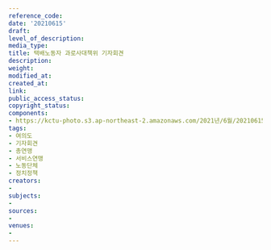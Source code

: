 ```yaml
---
reference_code: 
date: '20210615'
draft: 
level_of_description: 
media_type: 
title: 택배노동자 과로사대책위 기자회견
description: 
weight: 
modified_at: 
created_at: 
link: 
public_access_status: 
copyright_status: 
components:
- https://kctu-photo.s3.ap-northeast-2.amazonaws.com/2021년/6월/20210615-택배노동자+과로사대책위+기자회견_여의도_기자회견_총연맹_서비스연맹_노동단체_정치정책/_1D20145.jpg
tags:
- 여의도
- 기자회견
- 총연맹
- 서비스연맹
- 노동단체
- 정치정책
creators:
- 
subjects:
- 
sources:
- 
venues:
- 
---
```

